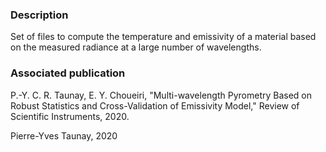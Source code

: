 ### Description
Set of files to compute the temperature and emissivity of a material based on 
the measured radiance at a large number of wavelengths.

### Associated publication
P.-Y. C. R. Taunay, E. Y. Choueiri, "Multi-wavelength Pyrometry Based on 
Robust Statistics and Cross-Validation of Emissivity Model," Review of
Scientific Instruments, 2020.

Pierre-Yves Taunay, 2020

